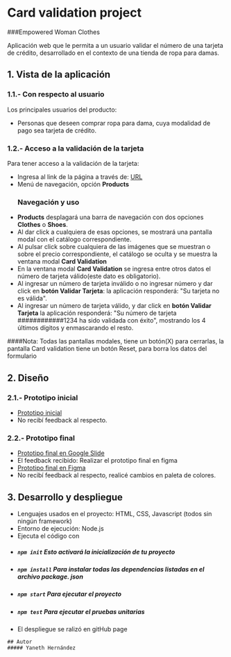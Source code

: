 # Card validation project
###Empowered Woman Clothes

Aplicación web que le permita a un usuario validar el número de una tarjeta de crédito, desarrollado en el contexto de una tienda de ropa para damas.

## 1. Vista de la aplicación

### 1.1.-  Con respecto al usuario
Los principales usuarios del producto:
  * Personas que deseen comprar ropa para dama, cuya modalidad de pago sea tarjeta de crédito.


### 1.2.- Acceso a la validación de la tarjeta

Para tener acceso a la validación de la tarjeta:
* Ingresa al link de la página a través de: [URL](https://yaneth-hernandez.github.io/BOG005-card-validation/src/)
* Menú de navegación, opción **Products**
  ### Navegación y uso
* **Products**  desplagará una barra de navegación con dos opciones **Clothes** o **Shoes**.
* Al dar click a cualquiera de esas opciones, se mostrará una pantalla modal con el catálogo correspondiente.
* Al pulsar click sobre cualquiera de las imágenes que se muestran o sobre el precio correspondiente, el catálogo se oculta y se muestra la ventana modal **Card Validation**
* En la ventana modal **Card Validation** se ingresa entre otros datos el número de tarjeta válido(este dato es obligatorio).
* Al ingresar un número de tarjeta inválido o no ingresar número y dar click en **botón Validar Tarjeta**: la aplicación responderá: "Su tarjeta no es válida".
* Al ingresar un número de tarjeta válido, y dar click en **botón Validar Tarjeta** la aplicación responderá: "Su número de tarjeta ############1234 ha sido validada con éxito", mostrando los 4 últimos dígitos y enmascarando el resto.

####Nota: Todas las pantallas modales, tiene un botón(X) para cerrarlas, la pantalla Card validation tiene un botón Reset, para borra los datos del formulario


## 2. Diseño

### 2.1.- Prototipo inicial

* [Prototipo inicial](https://drive.google.com/file/d/1kvIwsEqnHly4zxdxL6k9HUYjDQBiwAfU/view?usp=sharing)
* No recibí feedback al respecto.

### 2.2.- Prototipo final

* [Prototipo final en Google Slide](https://docs.google.com/presentation/d/1gNHKAw2C_V0kpQQkFTSQAGamwqZnf6y38lYpinMwuu8/edit#slide=id.g13cddd23b80_0_19)
* El feedback recibido: Realizar el prototipo final en figma
* [Prototipo final en Figma](https://www.figma.com/file/x6b9im3OIjX5YojKknrYFC/Woman-shop-Card-validation?node-id=0%3A1)
* No recibí feedback al respecto, realicé cambios en paleta de colores.


## 3. Desarrollo y despliegue
* Lenguajes usados en el proyecto: HTML, CSS, Javascript (todos sin ningún framework)
* Entorno de ejecución: Node.js
* Ejecuta el código con
* ##### `npm init` Esto activará la inicialización de tu proyecto
* ##### `npm install` Para instalar todas las dependencias listadas en el archivo package. json
* ##### `npm start` Para ejecutar el proyecto
* ##### `npm test` Para ejecutar el pruebas unitarias
* El despliegue se ralizó en gitHub page



~~~~
## Autor
##### Yaneth Hernández
~~~~

